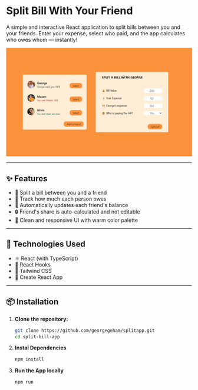 # Split Bill With Your Friend

A simple and interactive React application to split bills between you and your friends. Enter your expense, select who paid, and the app calculates who owes whom — instantly!

![Screenshot](./public/SplitApp.png)

---

## ✨ Features

- 💸 Split a bill between you and a friend
- 🧍 Track how much each person owes
- 🔁 Automatically updates each friend's balance
- 🔒 Friend's share is auto-calculated and not editable
- 🎨 Clean and responsive UI with warm color palette

---

## 🚀 Technologies Used

- ⚛️ React (with TypeScript)
- 🧠 React Hooks
- 🎨 Tailwind CSS
- 🧪 Create React App

---

## 📦 Installation

1. **Clone the repository:**
   ```bash
   git clone https://github.com/georgegeham/splitapp.git
   cd split-bill-app
   ```
2. **Instal Dependencies**
   ```bash
   npm install
   ```
3. **Run the App locally**
   ```bash
   npm run
   ```
